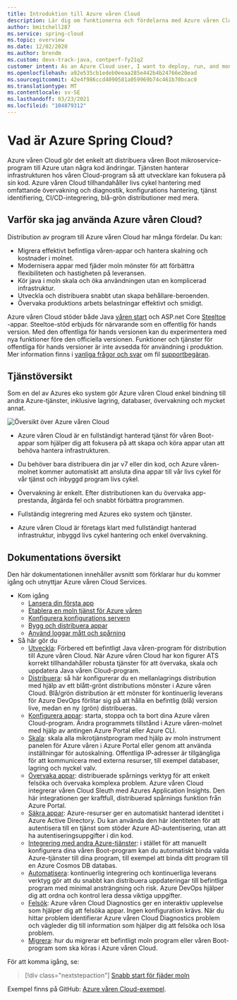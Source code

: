 ```yaml
---
title: Introduktion till Azure våren Cloud
description: Lär dig om funktionerna och fördelarna med Azure våren Cloud för att distribuera och hantera Java våren-program i Azure.
author: bmitchell287
ms.service: spring-cloud
ms.topic: overview
ms.date: 12/02/2020
ms.author: brendm
ms.custom: devx-track-java, contperf-fy21q2
customer intent: As an Azure Cloud user, I want to deploy, run, and monitor Spring Boot microservices.
ms.openlocfilehash: a92e535cb1edeb0eeaa285e442b4b24766e20ead
ms.sourcegitcommit: 42e4f986ccd4090581a059969b74c461b70bcac0
ms.translationtype: MT
ms.contentlocale: sv-SE
ms.lasthandoff: 03/23/2021
ms.locfileid: "104879312"
---
```

# <a name="what-is-azure-spring-cloud"></a>Vad är Azure Spring Cloud?

Azure våren Cloud gör det enkelt att distribuera våren Boot mikroservice-program till Azure utan några kod ändringar.  Tjänsten hanterar infrastrukturen hos våren Cloud-program så att utvecklare kan fokusera på sin kod.  Azure våren Cloud tillhandahåller livs cykel hantering med omfattande övervakning och diagnostik, konfigurations hantering, tjänst identifiering, CI/CD-integrering, blå-grön distributioner med mera.

## <a name="why-use-azure-spring-cloud"></a>Varför ska jag använda Azure våren Cloud?

Distribution av program till Azure våren Cloud har många fördelar.  Du kan:
* Migrera effektivt befintliga våren-appar och hantera skalning och kostnader i molnet.
* Modernisera appar med fjäder moln mönster för att förbättra flexibiliteten och hastigheten på leveransen.
* Kör java i moln skala och öka användningen utan en komplicerad infrastruktur.
* Utveckla och distribuera snabbt utan skapa behållare-beroenden.
* Övervaka produktions arbets belastningar effektivt och smidigt.

Azure våren Cloud stöder både Java [våren start](https://spring.io/projects/spring-boot) och ASP.net Core [Steeltoe](https://steeltoe.io/) -appar. Steeltoe-stöd erbjuds för närvarande som en offentlig för hands version. Med den offentliga för hands versionen kan du experimentera med nya funktioner före den officiella versionen. Funktioner och tjänster för offentliga för hands versioner är inte avsedda för användning i produktion. Mer information finns i [vanliga frågor och svar](https://azure.microsoft.com/support/faq/) om fil [supportbegäran](../azure-portal/supportability/how-to-create-azure-support-request.md).

## <a name="service-overview"></a>Tjänstöversikt

Som en del av Azures eko system gör Azure våren Cloud enkel bindning till andra Azure-tjänster, inklusive lagring, databaser, övervakning och mycket annat.  

  ![Översikt över Azure våren Cloud](media/spring-cloud-principles/azure-spring-cloud-overview.png)

* Azure våren Cloud är en fullständigt hanterad tjänst för våren Boot-appar som hjälper dig att fokusera på att skapa och köra appar utan att behöva hantera infrastrukturen.

* Du behöver bara distribuera din jar v7 eller din kod, och Azure våren-molnet kommer automatiskt att ansluta dina appar till vår livs cykel för vår tjänst och inbyggd program livs cykel.

* Övervakning är enkelt. Efter distributionen kan du övervaka app-prestanda, åtgärda fel och snabbt förbättra programmen. 

* Fullständig integrering med Azures eko system och tjänster.

* Azure våren Cloud är företags klart med fullständigt hanterad infrastruktur, inbyggd livs cykel hantering och enkel övervakning.

## <a name="documentation-overview"></a>Dokumentations översikt
Den här dokumentationen innehåller avsnitt som förklarar hur du kommer igång och utnyttjar Azure våren Cloud Services.

* Kom igång
    * [Lansera din första app](spring-cloud-quickstart.md)
    * [Etablera en moln tjänst för Azure våren](spring-cloud-quickstart-provision-service-instance.md)
    * [Konfigurera konfigurations servern]()
    * [Bygg och distribuera appar](spring-cloud-quickstart-deploy-apps.md)
    * [Använd loggar mått och spårning](spring-cloud-quickstart-logs-metrics-tracing.md)
* Så här gör du
    * [Utveckla](how-to-prepare-app-deployment.md): Förbered ett befintligt Java våren-program för distribution till Azure våren Cloud. När Azure våren Cloud har kon figurer ATS korrekt tillhandahåller robusta tjänster för att övervaka, skala och uppdatera Java våren Cloud-program.
    * [Distribuera](spring-cloud-howto-staging-environment.md): så här konfigurerar du en mellanlagrings distribution med hjälp av ett blått-grönt distributions mönster i Azure våren Cloud. Blå/grön distribution är ett mönster för kontinuerlig leverans för Azure DevOps förlitar sig på att hålla en befintlig (blå) version live, medan en ny (grön) distribueras.
    * [Konfigurera appar](spring-cloud-howto-start-stop-delete.md): starta, stoppa och ta bort dina Azure våren Cloud-program. Ändra programmets tillstånd i Azure våren-molnet med hjälp av antingen Azure Portal eller Azure CLI.
    * [Skala](spring-cloud-howto-scale-manual.md): skala alla mikrotjänstprogram med hjälp av moln instrument panelen för Azure våren i Azure Portal eller genom att använda inställningar för autoskalning. Offentliga IP-adresser är tillgängliga för att kommunicera med externa resurser, till exempel databaser, lagring och nyckel valv.
    * [Övervaka appar](spring-cloud-howto-distributed-tracing.md): distribuerade spårnings verktyg för att enkelt felsöka och övervaka komplexa problem. Azure våren Cloud integrerar våren Cloud Sleuth med Azures Application Insights. Den här integrationen ger kraftfull, distribuerad spårnings funktion från Azure Portal.
    * [Säkra appar](spring-cloud-howto-enable-system-assigned-managed-identity.md): Azure-resurser ger en automatiskt hanterad identitet i Azure Active Directory. Du kan använda den här identiteten för att autentisera till en tjänst som stöder Azure AD-autentisering, utan att ha autentiseringsuppgifter i din kod.
    * [Integrering med andra Azure-tjänster](spring-cloud-howto-bind-cosmos.md): i stället för att manuellt konfigurera dina våren Boot-program kan du automatiskt binda valda Azure-tjänster till dina program, till exempel att binda ditt program till en Azure Cosmos DB databas.
    * [Automatisera](spring-cloud-howto-cicd.md): kontinuerlig integrering och kontinuerliga leverans verktyg gör att du snabbt kan distribuera uppdateringar till befintliga program med minimal ansträngning och risk. Azure DevOps hjälper dig att ordna och kontrol lera dessa viktiga uppgifter. 
    * [Felsök](spring-cloud-howto-self-diagnose-solve.md): Azure våren Cloud Diagnostics ger en interaktiv upplevelse som hjälper dig att felsöka appar. Ingen konfiguration krävs. När du hittar problem identifierar Azure våren Cloud Diagnostics problem och vägleder dig till information som hjälper dig att felsöka och lösa problem.
    * [Migrera](/azure/developer/java/migration/migrate-spring-boot-to-azure-spring-cloud): hur du migrerar ett befintligt moln program eller våren Boot-program som ska köras i Azure våren Cloud.

 För att komma igång, se:

> [!div class="nextstepaction"]
> [Snabb start för fjäder moln](spring-cloud-quickstart.md)

Exempel finns på GitHub: [Azure våren Cloud-exempel](https://github.com/Azure-Samples/Azure-Spring-Cloud-Samples/tree/master/).